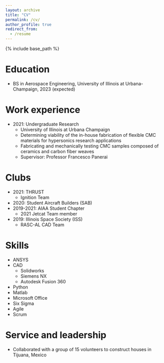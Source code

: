```yaml
---
layout: archive
title: "CV"
permalink: /cv/
author_profile: true
redirect_from:
  - /resume
---
```


{% include base_path %}

Education
======
* BS in Aerospace Engineering, University of Illinois at Urbana-Champaign, 2023 (expected)

Work experience
======
* 2021: Undergraduate Research
  * University of Illinois at Urbana Champaign
  * Determining viability of the in-house fabrication of flexible CMC materials for hypersonics research applications
  * Fabricating and mechanically testing CMC samples composed of ceramics and carbon fiber weaves
  * Supervisor: Professor Francesco Panerai
  
Clubs
======
* 2021: THRUST
  * Ignition Team
* 2020: Student Aircraft Builders (SAB)
* 2019-2021: AIAA Student Chapter
  * 2021 Jetcat Team member
* 2019: Illinois Space Society (ISS)
  * RASC-AL CAD Team 

Skills
======
* ANSYS
* CAD
  * Solidworks
  * Siemens NX
  * Autodesk Fusion 360
* Python
* Matlab
* Microsoft Office
* Six Sigma
* Agile
* Scrum

  
Service and leadership
======
* Collaborated with a group of 15 volunteers to construct houses in Tijuana, Mexico
